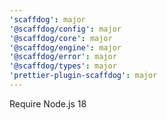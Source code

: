 ```yaml
---
'scaffdog': major
'@scaffdog/config': major
'@scaffdog/core': major
'@scaffdog/engine': major
'@scaffdog/error': major
'@scaffdog/types': major
'prettier-plugin-scaffdog': major
---
```


Require Node.js 18
